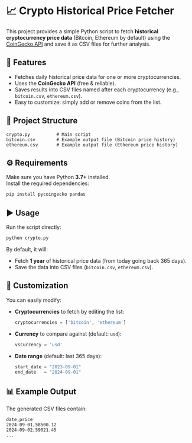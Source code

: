 # 📈 Crypto Historical Price Fetcher

This project provides a simple Python script to fetch **historical cryptocurrency price data** (Bitcoin, Ethereum by default) using the [CoinGecko API](https://www.coingecko.com/en/api) and save it as CSV files for further analysis.

## 🚀 Features
- Fetches daily historical price data for one or more cryptocurrencies.  
- Uses the **CoinGecko API** (free & reliable).  
- Saves results into CSV files named after each cryptocurrency (e.g., `bitcoin.csv`, `ethereum.csv`).  
- Easy to customize: simply add or remove coins from the list.  

## 📂 Project Structure
```
crypto.py          # Main script
bitcoin.csv        # Example output file (Bitcoin price history)
ethereum.csv       # Example output file (Ethereum price history)
```

## ⚙️ Requirements
Make sure you have Python **3.7+** installed.  
Install the required dependencies:

```bash
pip install pycoingecko pandas
```

## ▶️ Usage
Run the script directly:

```bash
python crypto.py
```

By default, it will:
- Fetch **1 year** of historical price data (from today going back 365 days).  
- Save the data into CSV files (`bitcoin.csv`, `ethereum.csv`).  

## 🔧 Customization
You can easily modify:
- **Cryptocurrencies** to fetch by editing the list:
  ```python
  cryptocurrencies = ['bitcoin', 'ethereum']
  ```
- **Currency** to compare against (default: `usd`):
  ```python
  vscurrency = 'usd'
  ```
- **Date range** (default: last 365 days):
  ```python
  start_date = "2023-09-01"
  end_date   = "2024-09-01"
  ```

## 📊 Example Output
The generated CSV files contain:
```
date,price
2024-09-01,58500.12
2024-09-02,59021.45
...
```

